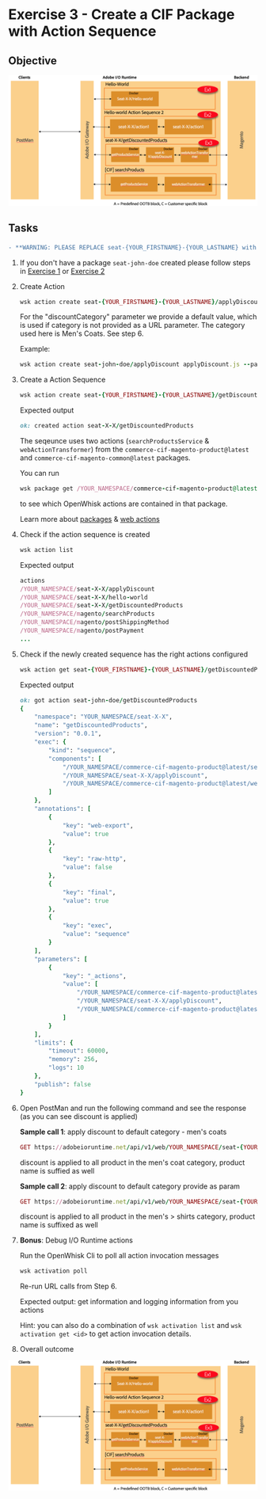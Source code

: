 Exercise 3 - Create a CIF Package with Action Sequence
========================================================

## Objective
![Image of ex3 outcome](../Resources/ex3.png)

## Tasks

```diff
- **WARNING: PLEASE REPLACE seat-{YOUR_FIRSTNAME}-{YOUR_LASTNAME} with your firstname and lastname: seat-john-doe**
```

1. If you don't have a package `seat-john-doe` created please follow steps in [Exercise 1](../exercise-01/tutorial-01-hello-world.md) or [Exercise 2](../exercise-02/tutorial-02-hello-world-sequence.md)

2. Create Action 

    ```ruby
    wsk action create seat-{YOUR_FIRSTNAME}-{YOUR_LASTNAME}/applyDiscount applyDiscount.js --param discountCategory 17
    ```

	For the "discountCategory" parameter we provide a default value, which is used if category is not provided as a URL parameter. The category used here is Men's Coats. See step 6.

	Example:

    ```ruby
    wsk action create seat-john-doe/applyDiscount applyDiscount.js --param discountCategory 17
    ```

3. Create a Action Sequence

	```ruby
    wsk action create seat-{YOUR_FIRSTNAME}-{YOUR_LASTNAME}/getDiscountedProducts --sequence "commerce-cif-magento-product@latest/searchProductsService,seat-{YOUR_FIRSTNAME}-{YOUR_LASTNAME}/applyDiscount,commerce-cif-magento-common@latest/webActionTransformer" --web true
    ```

    Expected output
    ```ruby
    ok: created action seat-X-X/getDiscountedProducts
    ```
    
    The seqeunce uses two actions (`searchProductsService` & `webActionTransformer`) from the `commerce-cif-magento-product@latest` and `commerce-cif-magento-common@latest` packages.

    You can run
    ```ruby
    wsk package get /YOUR_NAMESPACE/commerce-cif-magento-product@latest
    ```
    to see which OpenWhisk actions are contained in that package.

    Learn more about [packages](https://github.com/apache/incubator-openwhisk/blob/master/docs/packages.md) &  [web actions](https://github.com/apache/incubator-openwhisk/blob/master/docs/webactions.md)

4. Check if the action sequence is created

	```ruby
    wsk action list
    ```

    Expected output
   
    ```ruby 
    actions
    /YOUR_NAMESPACE/seat-X-X/applyDiscount                                private nodejs:6
    /YOUR_NAMESPACE/seat-X-X/hello-world                                  private nodejs:6
    /YOUR_NAMESPACE/seat-X-X/getDiscountedProducts                        private sequence
    /YOUR_NAMESPACE/magento/searchProducts                               private sequence
    /YOUR_NAMESPACE/magento/postShippingMethod                           private sequence
    /YOUR_NAMESPACE/magento/postPayment                                  private sequence
    ...
    ```

5. Check if the newly created sequence has the right actions configured 

	```ruby
    wsk action get seat-{YOUR_FIRSTNAME}-{YOUR_LASTNAME}/getDiscountedProducts
    ```

   Expected output
   
   ```ruby 
   ok: got action seat-john-doe/getDiscountedProducts
   {
       "namespace": "YOUR_NAMESPACE/seat-X-X",
       "name": "getDiscountedProducts",
       "version": "0.0.1",
       "exec": {
           "kind": "sequence",
           "components": [
               "/YOUR_NAMESPACE/commerce-cif-magento-product@latest/searchProductsService",
               "/YOUR_NAMESPACE/seat-X-X/applyDiscount",
               "/YOUR_NAMESPACE/commerce-cif-magento-product@latest/webActionTransformer"
           ]
       },
       "annotations": [
           {
               "key": "web-export",
               "value": true
           },
           {
               "key": "raw-http",
               "value": false
           },
           {
               "key": "final",
               "value": true
           },
           {
               "key": "exec",
               "value": "sequence"
           }
       ],
       "parameters": [
           {
               "key": "_actions",
               "value": [
                   "/YOUR_NAMESPACE/commerce-cif-magento-product@latest/searchProductsService",
                   "/YOUR_NAMESPACE/seat-X-X/applyDiscount",
                   "/YOUR_NAMESPACE/commerce-cif-magento-product@latest/webActionTransformer"
               ]
           }
       ],
       "limits": {
           "timeout": 60000,
           "memory": 256,
           "logs": 10
       },
       "publish": false
   }
   
   ```
6. Open PostMan and run the following command and see the response (as you can see discount is applied)

	**Sample call 1**: apply discount to default category - men's coats
	```ruby
    GET https://adobeioruntime.net/api/v1/web/YOUR_NAMESPACE/seat-{YOUR_FIRSTNAME}-{YOUR_LASTNAME}/getDiscountedProducts.http?text=jacket
    ```
	discount is applied to all product in the men's coat category, product name is suffied as well

	**Sample call 2**: apply discount to default category provide as param
	```ruby
    GET https://adobeioruntime.net/api/v1/web/YOUR_NAMESPACE/seat-{YOUR_FIRSTNAME}-{YOUR_LASTNAME}/getDiscountedProducts.http?text=shirt&discountCategory=15
    ```
	discount is applied to all product in the men's > shirts category, product name is suffixed as well

7. **Bonus**: Debug I/O Runtime actions

    Run the OpenWhisk Cli to poll all action invocation messages
    ```ruby
    wsk activation poll
    ````

    Re-run URL calls from Step 6.

    Expected output: get information and logging information from you actions

    Hint: you can also do a combination of `wsk activation list` and `wsk activation get <id>` to get action invocation details.

8. Overall outcome

![Image of ex3 outcome](../Resources/ex3.png)

